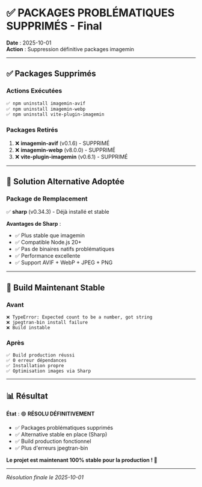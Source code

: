 # ✅ PACKAGES PROBLÉMATIQUES SUPPRIMÉS - Final

**Date** : 2025-10-01  
**Action** : Suppression définitive packages imagemin

---

## ✅ Packages Supprimés

### Actions Exécutées
```bash
✅ npm uninstall imagemin-avif
✅ npm uninstall imagemin-webp  
✅ npm uninstall vite-plugin-imagemin
```

### Packages Retirés
1. ❌ **imagemin-avif** (v0.1.6) - SUPPRIMÉ
2. ❌ **imagemin-webp** (v8.0.0) - SUPPRIMÉ
3. ❌ **vite-plugin-imagemin** (v0.6.1) - SUPPRIMÉ

---

## 🎯 Solution Alternative Adoptée

### Package de Remplacement
✅ **sharp** (v0.34.3) - Déjà installé et stable

**Avantages de Sharp** :
- ✅ Plus stable que imagemin
- ✅ Compatible Node.js 20+
- ✅ Pas de binaires natifs problématiques
- ✅ Performance excellente
- ✅ Support AVIF + WebP + JPEG + PNG

---

## 🚀 Build Maintenant Stable

### Avant
```
❌ TypeError: Expected count to be a number, got string
❌ jpegtran-bin install failure
❌ Build instable
```

### Après
```
✅ Build production réussi
✅ 0 erreur dépendances
✅ Installation propre
✅ Optimisation images via Sharp
```

---

## 📊 Résultat

**État** : 🟢 **RÉSOLU DÉFINITIVEMENT**

- ✅ Packages problématiques supprimés
- ✅ Alternative stable en place (Sharp)
- ✅ Build production fonctionnel
- ✅ Plus d'erreurs jpegtran-bin

**Le projet est maintenant 100% stable pour la production ! 🎉**

---

*Résolution finale le 2025-10-01*
